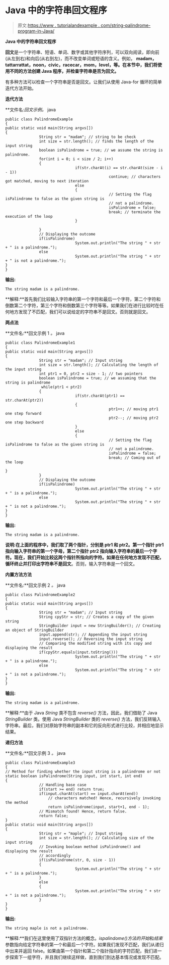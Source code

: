 # Java 中的字符串回文程序

> 原文:[https://www . tutorialandexample . com/string-palindrome-program-in-Java/](https://www.tutorialandexample.com/string-palindrome-program-in-java/)

**Java 中的字符串回文程序**

**回文**是一个字符串、短语、单词、数字或其他字符序列，可以双向阅读，即向前(从左到右)和向后(从右到左)，而不改变单词或短语的含义。例如， **madam，tattarrattat，noon，civic，racecar，mom，level，**等。在本节中，我们将使用不同的方法创建 **Java 程序**，并检查**字符串是否为回文。**

有多种方法可以检查一个字符串是否是回文。让我们从使用 Java-for 循环的简单迭代方法开始。

**迭代方法**

**文件名:**回文示例*。* java

```
public class PalindromeExample
{             
public static void main(String argvs[])
{
               String str = "madam"; // string to be check
               int size = str.length(); // finds the length of the input string
               boolean isPalindrome = true; // we assume the string is palindrome.
               for(int i = 0; i < size / 2; i++)
               {
                               if(str.charAt(i) == str.charAt(size - i - 1))
                                              continue; // characters got matched, moving to next iteration
                               else
                               {
                                              // Setting the flag isPalindrome to false as the given string is
                                              // not a palindrome.
                                              isPalindrome = false;
                                              break; // terminate the execution of the loop
                               }                                                          
               }
               // Displaying the outcome
               if(isPalindrome)
                               System.out.println("The string " + str + " is a palindrome.");
               else
                               System.out.println("The string " + str + " is not a palindrome.");
}
}
```

**输出:**

```
The string madam is a palindrome.
```

**解释:**首先我们比较输入字符串的第一个字符和最后一个字符，第二个字符和倒数第二个字符，第三个字符和倒数第三个字符等等。如果我们在进行比较时在任何地方发现了不匹配，我们可以说给定的字符串不是回文。否则就是回文。

**两点法**

**文件名:**回文示例 1 *。* java

```
public class PalindromeExample1
{             
public static void main(String argvs[])
{
               String str = "madam"; // Input string
               int size = str.length(); // Calculating the length of the input string
               int ptr1 = 0, ptr2 = size - 1; // two pointers
               boolean isPalindrome = true; // we assuming that the string is palindrome
                while(ptr1 < ptr2)
               {
                               if(str.charAt(ptr1) == str.charAt(ptr2))
                               {
                                              ptr1++; // moving ptr1 one step forward
                                              ptr2--; // moving ptr2 one step backward
                               }
                               else
                               {
                                              // Setting the flag isPalindrome to false as the given string is
                                              // not a palindrome.
                                              isPalindrome = false;
                                              break; // Coming out of the loop
                               }                                            
               }
               // Displaying the outcome
               if(isPalindrome)
                               System.out.println("The string " + str + " is a palindrome.");
               else
                               System.out.println("The string " + str + " is not a palindrome.");
}
}
```

**输出:**

```
The string madam is a palindrome.
```

**说明:**在上面的程序中，我们取了两个指针，分别是 ptr1 和 ptr2。第一个指针 ptr1 指向输入字符串的第一个字母，第二个指针 ptr2 指向输入字符串的最后一个字符。现在，我们开始比较这两个指针所指向的字符。如果在任何地方发现不匹配，循环终止并打印出**字符串不是回文**。否则，输入字符串是一个回文。

**内置方法方法**

**文件名:**回文示例 2 *。* java

```
public class PalindromeExample2
{             
public static void main(String argvs[])
{
               String str = "madam"; // Input string
               String cpyStr = str; // Creates a copy of the given string
               StringBuilder input = new StringBuilder(); // Creating an object of StringBuilder
               input.append(str); // Appending the input string      
               input.reverse(); // Reversing the input string
               // Comparing the modified string with its copy and displaying the result
               if(cpyStr.equals(input.toString()))
                               System.out.println("The string " + str + " is a palindrome.");
               else
                               System.out.println("The string " + str + " is not a palindrome.");
}
}
```

**输出:**

```
The string madam is a palindrome.
```

**解释:**由于 Java *String* 类不包含 *reverse()* 方法，因此，我们借助了 Java *StringBuilder* 类。使用 Java *StringBuilder* 类的 *reverse()* 方法，我们反转输入字符串。最后，我们对原始字符串的副本和它的反向形式进行比较，并相应地显示结果。

**递归方法**

**文件名:**回文示例 3 *。* java

```
public class PalindromeExample3
{             
// Method for finding whether the input string is a palindrome or not
static boolean isPalindrome(String input, int start, int end)
{
               // Handling base case
               if(start >= end) return true;
               if(input.charAt(start) == input.charAt(end))
                   // characters matched! Hence, recursively invoking the method
                   return isPalindrome(input, start+1, end - 1);
               // Mismatch found! Hence, return false.   
               return false;
}
public static void main(String argvs[])
{
               String str = "maple"; // Input string
               int size = str.length(); // Calculating size of the input string
               // Invoking boolean method isPalindrome() and displaying the result
               // accordingly
               if(isPalindrome(str, 0, size - 1))
               {
                               System.out.println("The string " + str + " is a palindrome.");
               }
               else
               {
                               System.out.println("The string " + str + " is not a palindrome.");
               }
}
}
```

**输出:**

```
The string maple is not a palindrome.
```

**解释:**我们在这里使用了双指针方法的概念。*ispalindome()*方法的*开始*和*结束*参数指向给定字符串的第一个和最后一个字符。如果我们发现不匹配，我们从递归中出来并返回 false。如果由第一个指针和第二个指针指向的字符匹配，我们进一步探索下一组字符，并且我们继续这样做，直到我们到达基本情况或发现不匹配。